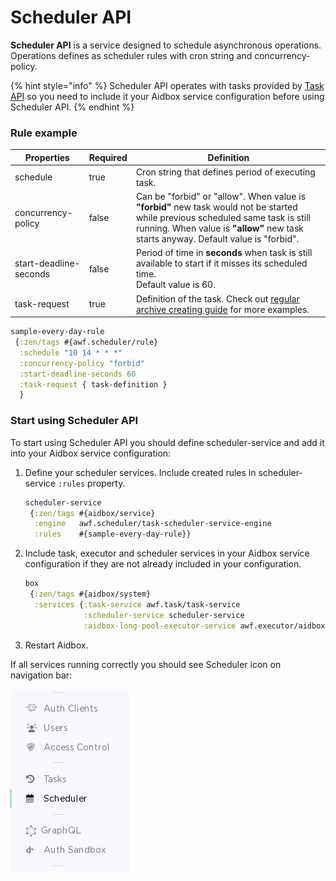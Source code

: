 # Scheduler API

**Scheduler API** is a service designed to schedule asynchronous operations. Operations defines as scheduler rules with cron string and concurrency-policy.

{% hint style="info" %}
Scheduler API operates with tasks provided by [Task API](task-api.md) so you need to include it your Aidbox service configuration before using Scheduler API.
{% endhint %}

### Rule example

<table><thead><tr><th>Properties</th><th data-type="checkbox">Required</th><th>Definition</th></tr></thead><tbody><tr><td>schedule</td><td>true</td><td>Cron string that defines period of executing task.</td></tr><tr><td>concurrency-policy</td><td>false</td><td>Can be "forbid" or "allow". When value is <strong>"forbid"</strong> new task would not be started while previous scheduled same task is still running. When value is <strong>"allow"</strong> new task starts anyway. Default value is "forbid".</td></tr><tr><td>start-deadline-seconds</td><td>false</td><td>Period of time in <strong>seconds</strong> when task is still available to start if it misses its scheduled time.<br>Default value is 60.</td></tr><tr><td>task-request</td><td>true</td><td>Definition of the task. Check out <a href="../tutorials/automatically-archive-auditevent-resources-in-gcp-storage-guide.md">regular archive creating guide</a> for more examples.</td></tr></tbody></table>

```clojure
sample-every-day-rule
 {:zen/tags #{awf.scheduler/rule}
  :schedule "10 14 * * *" 
  :concurrency-policy "forbid"
  :start-deadline-seconds 60
  :task-request { task-definition }
  }
```

### Start using Scheduler API

To start using Scheduler API you should define scheduler-service and add it into your Aidbox service configuration:

1.  Define your scheduler services. Include created rules in scheduler-service `:rules` property.

    ```clojure
    scheduler-service
     {:zen/tags #{aidbox/service}
      :engine   awf.scheduler/task-scheduler-service-engine
      :rules    #{sample-every-day-rule}}
    ```
2.  Include task, executor and scheduler services in your Aidbox service configuration if they are not already included in your configuration.

    ```clojure
    box
     {:zen/tags #{aidbox/system}
      :services {:task-service awf.task/task-service
                 :scheduler-service scheduler-service
                 :aidbox-long-pool-executor-service awf.executor/aidbox-long-pool-executor-service}}
    ```
3. Restart Aidbox.

If all services running correctly you should see Scheduler icon on navigation bar:

![](<../.gitbook/assets/image (1).png>)
